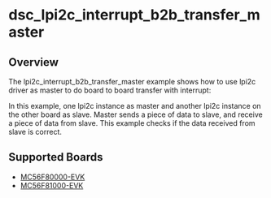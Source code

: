 # dsc_lpi2c_interrupt_b2b_transfer_master

## Overview
The lpi2c_interrupt_b2b_transfer_master example shows how to use lpi2c driver as master to do board to board transfer 
with interrupt:

In this example, one lpi2c instance as master and another lpi2c instance on the other board as slave. Master sends a 
piece of data to slave, and receive a piece of data from slave. This example checks if the data received from 
slave is correct.

## Supported Boards
- [MC56F80000-EVK](../../../../_boards/mc56f80000evk/driver_examples/lpi2c/interrupt_b2b_transfer/master/example_board_readme.md)
- [MC56F81000-EVK](../../../../_boards/mc56f81000evk/driver_examples/lpi2c/interrupt_b2b_transfer/master/example_board_readme.md)
